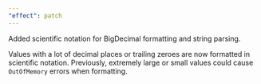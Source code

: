 ```yaml
---
"effect": patch
---
```


Added scientific notation for BigDecimal formatting and string parsing.

Values with a lot of decimal places or trailing zeroes are now formatted in
scientific notation. Previously, extremely large or small values could cause
`OutOfMemory` errors when formatting.
